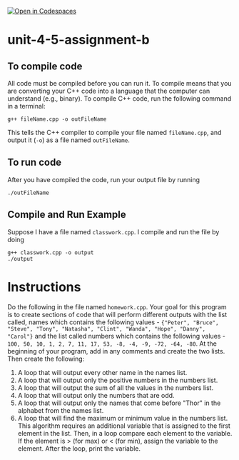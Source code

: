 [![Open in Codespaces](https://classroom.github.com/assets/launch-codespace-2972f46106e565e64193e422d61a12cf1da4916b45550586e14ef0a7c637dd04.svg)](https://classroom.github.com/open-in-codespaces?assignment_repo_id=17671726)
# unit-4-5-assignment-b

## To compile code
All code must be compiled before you can run it.  To compile means that you are converting your C++ code into a language that the computer can understand (e.g., binary).  To compile C++ code, run the following command in a terminal:
```
g++ fileName.cpp -o outFileName
```
This tells the C++ compiler to compile your file named `fileName.cpp`, and output it (`-o`) as a file named `outFileName`.

## To run code
After you have compiled the code, run your output file by running
```
./outFileName
```

## Compile and Run Example
Suppose I have a file named `classwork.cpp`.  I compile and run the file by doing
```
g++ classwork.cpp -o output
./output
```

# Instructions
Do the following in the file named `homework.cpp`.  Your goal for this program is to create sections of code that will perform different outputs with the list called, names which contains the following values - `{"Peter", "Bruce", "Steve", "Tony", "Natasha", "Clint", "Wanda", "Hope", "Danny", "Carol"}` and the list called numbers which contains the following values - `100, 50, 10, 1, 2, 7, 11, 17, 53, -8, -4, -9, -72, -64, -80`. At the beginning of your program, add in any comments and create the two lists. Then create the following:

1. A loop that will output every other name in the names list.
2. A loop that will output only the positive numbers in the numbers list.
3. A loop that will output the sum of all the values in the numbers list.
4. A loop that will output only the numbers that are odd.
5. A loop that will output only the names that come before "Thor" in the alphabet from the names list.
6. A loop that will find the maximum or minimum value in the numbers list. This algorithm requires an additional variable that is assigned to the first element in the list. Then, in a loop compare each element to the variable. If the element is > (for max) or < (for min), assign the variable to the element. After the loop, print the variable.
